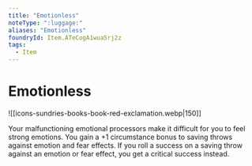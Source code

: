 ```yaml
---
title: "Emotionless"
noteType: ":luggage:"
aliases: "Emotionless"
foundryId: Item.ATeCogA1wua5rj2z
tags:
  - Item
---
```


# Emotionless
![[icons-sundries-books-book-red-exclamation.webp|150]]

Your malfunctioning emotional processors make it difficult for you to feel strong emotions. You gain a +1 circumstance bonus to saving throws against emotion and fear effects. If you roll a success on a saving throw against an emotion or fear effect, you get a critical success instead.

